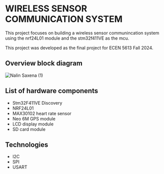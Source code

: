 # WIRELESS SENSOR COMMUNICATION SYSTEM

This project focuses on building a wireless sensor communincation system using the nrf24L01 module
and the stm32f411VE as the mcu.

This project was developed as the final project for ECEN 5613 Fall 2024.

## Overview block diagram
![Nalin Saxena (1)](https://github.com/user-attachments/assets/9db003a1-02ad-494f-95d6-9cb68086b814)

## List of hardware components
- Stm32F411VE Discovery
- NRF24L01
- MAX30102 heart rate sensor
- Neo 6M GPS module
- LCD display module
- SD card module

## Technologies
- I2C
- SPI
- USART
